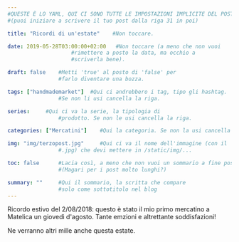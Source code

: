 ```yaml
---
#QUESTE È LO YAML, QUI CI SONO TUTTE LE IMPOSTAZIONI IMPLICITE DEL POST
#(puoi iniziare a scrivere il tuo post dalla riga 31 in poi)

title: "Ricordi di un'estate"    #Non toccare.

date: 2019-05-28T03:00:00+02:00   #Non toccare (a meno che non vuoi
                    #rimettere a posto la data, ma occhio a
                    #scriverla bene).

draft: false    #Metti 'true' al posto di 'false' per
                #farlo diventare una bozza.

tags: ["handmademarket"]  #Qui ci andrebbero i tag, tipo gli hashtag.
                #Se non li usi cancella la riga.

series:     #Qui ci va la serie, la tipologia di
                #prodotto. Se non le usi cancella la riga.

categories: ["Mercatini"]    #Qui la categoria. Se non la usi cancella la riga.

img: "img/terzopost.jpg"     #Qui ci va il nome dell'immagine (con il 
                #.jpg) che devi mettere in /static/img/...

toc: false      #Lacia così, a meno che non vuoi un sommario a fine post
                #(Magari per i post molto lunghi?)

summary: ""     #Qui il sommario, la scritta che compare 
                #solo come sottotitolo nel blog
---
```

Ricordo estivo del 2/08/2018:
questo è stato il mio primo mercatino a Matelica un giovedì d'agosto. Tante emzioni e altrettante soddisfazioni! 

Ne verranno altri mille anche questa estate.